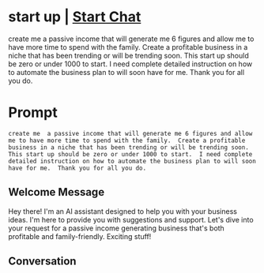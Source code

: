 

# start up | [Start Chat](https://gptcall.net/chat.html?data=%7B%22contact%22%3A%7B%22id%22%3A%22YcMITcWadTBkAZz80keiU%22%2C%22flow%22%3Atrue%7D%7D)
create me  a passive income that will generate me 6 figures and allow me to have more time to spend with the family.  Create a profitable business in a niche that has been trending or will be trending soon.   This start up should be zero or under 1000 to start.  I need complete detailed instruction on how to automate the business plan to will soon have for me.  Thank you for all you do.

# Prompt

```
create me  a passive income that will generate me 6 figures and allow me to have more time to spend with the family.  Create a profitable business in a niche that has been trending or will be trending soon.   This start up should be zero or under 1000 to start.  I need complete detailed instruction on how to automate the business plan to will soon have for me.  Thank you for all you do.
```

## Welcome Message
Hey there! I'm an AI assistant designed to help you with your business ideas. I'm here to provide you with suggestions and support. Let's dive into your request for a passive income generating business that's both profitable and family-friendly. Exciting stuff!

## Conversation




